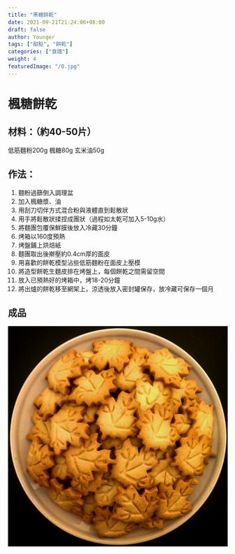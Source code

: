 ```yaml
---
title: "黑糖餅乾"
date: 2021-09-21T21:24:06+08:00
draft: false
author: Younger
tags: ["甜點", "餅乾"]
categories: ["食譜"]
weight: 4
featuredImage: "/0.jpg"
---
```


# 楓糖餅乾
## 材料：（約40-50片）
低筋麵粉200g
楓糖80g
玄米油50g
## 作法：
1. 麵粉過篩倒入調理盆  
2. 加入楓糖漿、油   
3. 用刮刀切伴方式混合粉與液體直到鬆散狀  
4. 用手將鬆散狀揉捏成團狀（過程如太乾可加入5-10g水）  
5. 將麵團包覆保鮮膜後放入冷藏30分鐘  
6. 烤箱以160度預熱  
7. 烤盤鋪上烘焙紙  
8. 麵團取出後擀壓約0.4cm厚的面皮  
9. 用喜歡的餅乾模型沾些低筋麵粉在面皮上壓模  
10. 將造型餅乾生麵皮排在烤盤上，每個餅乾之間需留空間  
11. 放入已預熱好的烤箱中，烤18-20分鐘  
12. 將出爐的餅乾移至網架上，涼透後放入密封罐保存，放冷藏可保存一個月  

## 成品
![](/222.jpg)
